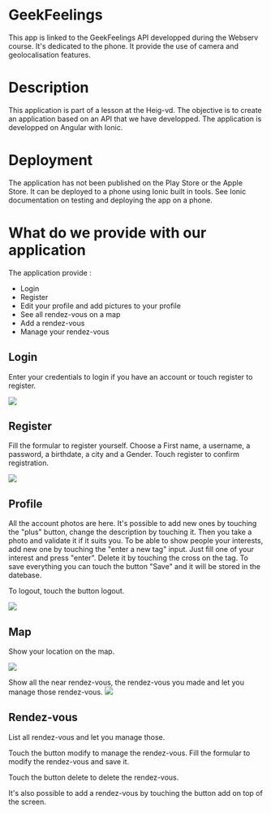 # GeekFeelings
This app is linked to the GeekFeelings API developped during the Webserv course. It's dedicated to the phone. It provide the use of camera and geolocalisation features.
# Description
This application is part of a lesson at the Heig-vd. The objective is to create an application based on an API that we have developped.
The application is developped on Angular with Ionic.
# Deployment
The application has not been published on the Play Store or the Apple Store. It can be deployed to a phone using Ionic built in tools. See Ionic documentation on testing and deploying the app on a phone.
# What do we provide with our application
The application provide :
* Login
* Register
* Edit your profile and add pictures to your profile
* See all rendez-vous on a map
* Add a rendez-vous
* Manage your rendez-vous

## Login
Enter your credentials to login if you have an account or touch register to register.

![](src/assets/RM/login.jpg)

## Register
Fill the formular to register yourself. Choose a First name, a username, a password, a birthdate, a city and a Gender. Touch register to confirm registration.

![](src/assets/RM/register.jpg)

## Profile
All the account photos are here. It's possible to add new ones by touching the "plus" button, change the description by touching it. Then you take a photo and validate it if it suits you. To be able to show people your interests, add new one by touching the "enter a new tag" input. Just fill one of your interest and press "enter". Delete it by touching the cross on the tag.
To save everything you can touch the button "Save" and it will be stored in the datebase.

To logout, touch the button logout.


![](src/assets/RM/profile.jpg)

## Map
Show your location on the map.


![](src/assets/RM/map.jpg)

Show all the near rendez-vous, the rendez-vous you made and let you manage those rendez-vous.
![](src/assets/RM/map_Loc.jpg)

## Rendez-vous
List all rendez-vous and let you manage those. 

Touch the button modify to manage the rendez-vous. Fill the formular to modify the rendez-vous and save it.

Touch the button delete to delete the rendez-vous.

It's also possible to add a rendez-vous by touching the button add on top of the screen.
